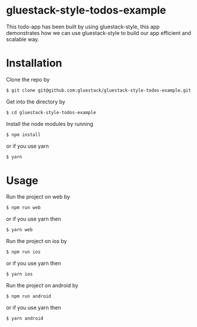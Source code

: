 # gluestack-style-todos-example
This todo-app has been built by using gluestack-style, this app demonstrates how we can use gluestack-style to build our app efficient and scalable way.
# Installation 
Clone the repo by 
```sh
$ git clone git@github.com:gluestack/gluestack-style-todos-example.git
```
Get into the directory by 
```sh
$ cd gluestack-style-todos-example
```
Install the node modules by running 
```sh
$ npm install
```
or if you use yarn
```sh
$ yarn 
```
# Usage
Run the project on web by 
```sh
$ npm run web
```
or if you use yarn then 
```sh
$ yarn web
```
Run the project on ios by 
```sh
$ npm run ios 
```
or if you use yarn then 
```sh
$ yarn ios 
```
Run the project on android by
```sh
$ npm run android
```
or if you use yarn then 
```sh
$ yarn android
```
